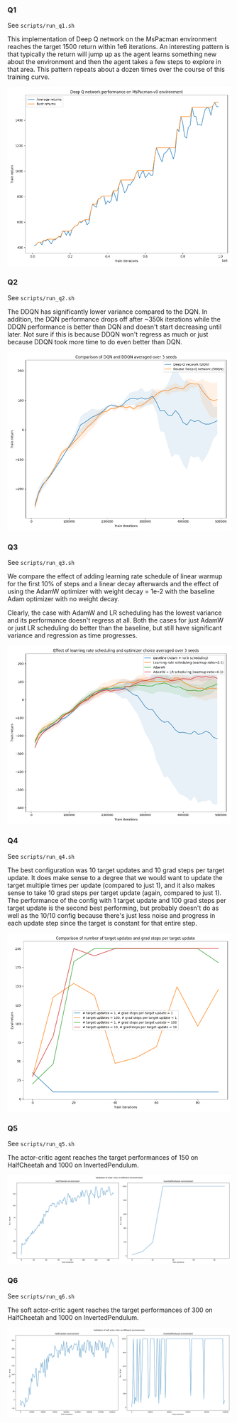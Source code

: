 ### Q1

See `scripts/run_q1.sh`

This implementation of Deep Q network on the MsPacman environment reaches the target 1500 return within 1e6 iterations. An interesting pattern is that typically the return will jump up as the agent learns something new about the environment and then the agent takes a few steps to explore in that area. This pattern repeats about a dozen times over the course of this training curve.

![](report_resources/q1.png)

<div style="page-break-after: always;"></div>


### Q2

See `scripts/run_q2.sh`

The DDQN has significantly lower variance compared to the DQN. In addition, the DQN performance drops off after ~350k iterations while the DDQN performance is better than DQN and doesn't start decreasing until later. Not sure if this is because DDQN won't regress as much or just because DDQN took more time to do even better than DQN. 

![](report_resources/q2.png)

<div style="page-break-after: always;"></div>


### Q3

See `scripts/run_q3.sh`

We compare the effect of adding learning rate schedule of linear warmup for the first 10% of steps and a linear decay afterwards and the effect of using the AdamW optimizer with weight decay = 1e-2 with the baseline Adam optimizer with no weight decay. 

Clearly, the case with AdamW and LR scheduling has the lowest variance and its performance doesn't regress at all. Both the cases for just AdamW or just LR scheduling do better than the baseline, but still have significant variance and regression as time progresses. 

![](report_resources/q3.png)

<div style="page-break-after: always;"></div>


### Q4

See `scripts/run_q4.sh`

The best configuration was 10 target updates and 10 grad steps per target update. It does make sense to a degree that we would want to update the target multiple times per update (compared to just 1), and it also makes sense to take 10 grad steps per target update (again, compared to just 1). The performance of the config with 1 target update and 100 grad steps per target update is the second best performing, but probably doesn't do as well as the 10/10 config because there's just less noise and progress in each update step since the target is constant for that entire step. 

![](report_resources/q4.png)

<div style="page-break-after: always;"></div>


### Q5

See `scripts/run_q5.sh`

The actor-critic agent reaches the target performances of 150 on HalfCheetah and 1000 on InvertedPendulum.

![](report_resources/q5.png)

<div style="page-break-after: always;"></div>


### Q6

See `scripts/run_q6.sh`

The soft actor-critic agent reaches the target performances of 300 on HalfCheetah and 1000 on InvertedPendulum.

![](report_resources/q6.png)

<div style="page-break-after: always;"></div>
